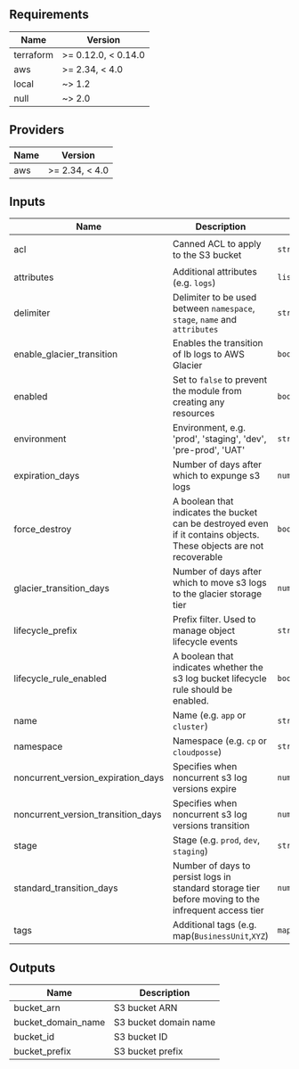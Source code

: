 <!-- markdownlint-disable -->
## Requirements

| Name | Version |
|------|---------|
| terraform | >= 0.12.0, < 0.14.0 |
| aws | >= 2.34, < 4.0 |
| local | ~> 1.2 |
| null | ~> 2.0 |

## Providers

| Name | Version |
|------|---------|
| aws | >= 2.34, < 4.0 |

## Inputs

| Name | Description | Type | Default | Required |
|------|-------------|------|---------|:--------:|
| acl | Canned ACL to apply to the S3 bucket | `string` | `"log-delivery-write"` | no |
| attributes | Additional attributes (e.g. `logs`) | `list(string)` | `[]` | no |
| delimiter | Delimiter to be used between `namespace`, `stage`, `name` and `attributes` | `string` | `"-"` | no |
| enable\_glacier\_transition | Enables the transition of lb logs to AWS Glacier | `bool` | `true` | no |
| enabled | Set to `false` to prevent the module from creating any resources | `bool` | `true` | no |
| environment | Environment, e.g. 'prod', 'staging', 'dev', 'pre-prod', 'UAT' | `string` | `""` | no |
| expiration\_days | Number of days after which to expunge s3 logs | `number` | `90` | no |
| force\_destroy | A boolean that indicates the bucket can be destroyed even if it contains objects. These objects are not recoverable | `bool` | `false` | no |
| glacier\_transition\_days | Number of days after which to move s3 logs to the glacier storage tier | `number` | `60` | no |
| lifecycle\_prefix | Prefix filter. Used to manage object lifecycle events | `string` | `""` | no |
| lifecycle\_rule\_enabled | A boolean that indicates whether the s3 log bucket lifecycle rule should be enabled. | `bool` | `false` | no |
| name | Name  (e.g. `app` or `cluster`) | `string` | n/a | yes |
| namespace | Namespace (e.g. `cp` or `cloudposse`) | `string` | `""` | no |
| noncurrent\_version\_expiration\_days | Specifies when noncurrent s3 log versions expire | `number` | `90` | no |
| noncurrent\_version\_transition\_days | Specifies when noncurrent s3 log versions transition | `number` | `30` | no |
| stage | Stage (e.g. `prod`, `dev`, `staging`) | `string` | `""` | no |
| standard\_transition\_days | Number of days to persist logs in standard storage tier before moving to the infrequent access tier | `number` | `30` | no |
| tags | Additional tags (e.g. map(`BusinessUnit`,`XYZ`) | `map(string)` | `{}` | no |

## Outputs

| Name | Description |
|------|-------------|
| bucket\_arn | S3 bucket ARN |
| bucket\_domain\_name | S3 bucket domain name |
| bucket\_id | S3 bucket ID |
| bucket\_prefix | S3 bucket prefix |

<!-- markdownlint-restore -->
